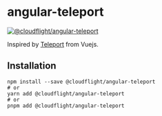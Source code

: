 # angular-teleport

[![@cloudflight/angular-teleport](https://img.shields.io/npm/v/@cloudflight/angular-teleport?label=@cloudflight/angular-teleport)](https://www.npmjs.com/package/@cloudflight/angular-teleport)

Inspired by [Teleport](https://vuejs.org/guide/built-ins/teleport.html) from Vuejs.

## Installation

```shell
npm install --save @cloudflight/angular-teleport
# or
yarn add @cloudflight/angular-teleport
# or
pnpm add @cloudflight/angular-teleport
```
